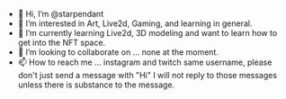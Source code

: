 - 👋 Hi, I’m @starpendant
- 👀 I’m interested in Art, Live2d, Gaming, and learning in general.
- 🌱 I’m currently learning Live2d, 3D modeling and want to learn how to get into the NFT space.
- 💞️ I’m looking to collaborate on ... none at the moment.
- 📫 How to reach me ... instagram and twitch same username, please don't just send a  message with "Hi" I will not reply to those messages unless there is substance to the message.

<!---
starpendant/starpendant is a ✨ special ✨ repository because its `README.md` (this file) appears on your GitHub profile.
You can click the Preview link to take a look at your changes.
--->
